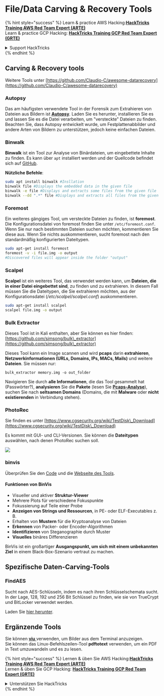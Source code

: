# File/Data Carving & Recovery Tools

{% hint style="success" %}
Learn & practice AWS Hacking:<img src="/.gitbook/assets/arte.png" alt="" data-size="line">[**HackTricks Training AWS Red Team Expert (ARTE)**](https://training.hacktricks.xyz/courses/arte)<img src="/.gitbook/assets/arte.png" alt="" data-size="line">\
Learn & practice GCP Hacking: <img src="/.gitbook/assets/grte.png" alt="" data-size="line">[**HackTricks Training GCP Red Team Expert (GRTE)**<img src="/.gitbook/assets/grte.png" alt="" data-size="line">](https://training.hacktricks.xyz/courses/grte)

<details>

<summary>Support HackTricks</summary>

* Check the [**subscription plans**](https://github.com/sponsors/carlospolop)!
* **Join the** 💬 [**Discord group**](https://discord.gg/hRep4RUj7f) or the [**telegram group**](https://t.me/peass) or **follow** us on **Twitter** 🐦 [**@hacktricks\_live**](https://twitter.com/hacktricks\_live)**.**
* **Share hacking tricks by submitting PRs to the** [**HackTricks**](https://github.com/carlospolop/hacktricks) and [**HackTricks Cloud**](https://github.com/carlospolop/hacktricks-cloud) github repos.

</details>
{% endhint %}

## Carving & Recovery tools

Weitere Tools unter [https://github.com/Claudio-C/awesome-datarecovery](https://github.com/Claudio-C/awesome-datarecovery)

### Autopsy

Das am häufigsten verwendete Tool in der Forensik zum Extrahieren von Dateien aus Bildern ist [**Autopsy**](https://www.autopsy.com/download/). Laden Sie es herunter, installieren Sie es und lassen Sie es die Datei verarbeiten, um "versteckte" Dateien zu finden. Beachten Sie, dass Autopsy entwickelt wurde, um Festplattenabbilder und andere Arten von Bildern zu unterstützen, jedoch keine einfachen Dateien.

### Binwalk <a href="#binwalk" id="binwalk"></a>

**Binwalk** ist ein Tool zur Analyse von Binärdateien, um eingebettete Inhalte zu finden. Es kann über `apt` installiert werden und der Quellcode befindet sich auf [GitHub](https://github.com/ReFirmLabs/binwalk).

**Nützliche Befehle**:
```bash
sudo apt install binwalk #Insllation
binwalk file #Displays the embedded data in the given file
binwalk -e file #Displays and extracts some files from the given file
binwalk --dd ".*" file #Displays and extracts all files from the given file
```
### Foremost

Ein weiteres gängiges Tool, um versteckte Dateien zu finden, ist **foremost**. Die Konfigurationsdatei von foremost finden Sie unter `/etc/foremost.conf`. Wenn Sie nur nach bestimmten Dateien suchen möchten, kommentieren Sie diese aus. Wenn Sie nichts auskommentieren, sucht foremost nach den standardmäßig konfigurierten Dateitypen.
```bash
sudo apt-get install foremost
foremost -v -i file.img -o output
#Discovered files will appear inside the folder "output"
```
### **Scalpel**

**Scalpel** ist ein weiteres Tool, das verwendet werden kann, um **Dateien, die in einer Datei eingebettet sind**, zu finden und zu extrahieren. In diesem Fall müssen Sie die Dateitypen, die Sie extrahieren möchten, aus der Konfigurationsdatei (_/etc/scalpel/scalpel.conf_) auskommentieren.
```bash
sudo apt-get install scalpel
scalpel file.img -o output
```
### Bulk Extractor

Dieses Tool ist in Kali enthalten, aber Sie können es hier finden: [https://github.com/simsong/bulk\_extractor](https://github.com/simsong/bulk\_extractor)

Dieses Tool kann ein Image scannen und wird **pcaps** darin **extrahieren**, **Netzwerkinformationen (URLs, Domains, IPs, MACs, Mails)** und weitere **Dateien**. Sie müssen nur:
```
bulk_extractor memory.img -o out_folder
```
Navigieren Sie durch **alle Informationen**, die das Tool gesammelt hat (Passwörter?), **analysieren** Sie die **Pakete** (lesen Sie [**Pcaps-Analyse**](../pcap-inspection/)), suchen Sie nach **seltsamen Domains** (Domains, die mit **Malware** oder **nicht existierenden** in Verbindung stehen).

### PhotoRec

Sie finden es unter [https://www.cgsecurity.org/wiki/TestDisk\_Download](https://www.cgsecurity.org/wiki/TestDisk\_Download)

Es kommt mit GUI- und CLI-Versionen. Sie können die **Dateitypen** auswählen, nach denen PhotoRec suchen soll.

![](<../../../.gitbook/assets/image (524).png>)

### binvis

Überprüfen Sie den [Code](https://code.google.com/archive/p/binvis/) und die [Webseite des Tools](https://binvis.io/#/).

#### Funktionen von BinVis

* Visueller und aktiver **Struktur-Viewer**
* Mehrere Plots für verschiedene Fokuspunkte
* Fokussierung auf Teile einer Probe
* **Anzeigen von Strings und Ressourcen**, in PE- oder ELF-Executables z. B.
* Erhalten von **Mustern** für die Kryptoanalyse von Dateien
* **Erkennen** von Packer- oder Encoder-Algorithmen
* **Identifizieren** von Steganographie durch Muster
* **Visuelles** binäres Differenzieren

BinVis ist ein großartiger **Ausgangspunkt, um sich mit einem unbekannten Ziel** in einem Black-Box-Szenario vertraut zu machen.

## Spezifische Daten-Carving-Tools

### FindAES

Sucht nach AES-Schlüsseln, indem es nach ihren Schlüsselschemata sucht. In der Lage, 128, 192 und 256 Bit Schlüssel zu finden, wie sie von TrueCrypt und BitLocker verwendet werden.

Laden Sie [hier herunter](https://sourceforge.net/projects/findaes/).

## Ergänzende Tools

Sie können [**viu** ](https://github.com/atanunq/viu) verwenden, um Bilder aus dem Terminal anzuzeigen.\
Sie können das Linux-Befehlszeilen-Tool **pdftotext** verwenden, um ein PDF in Text umzuwandeln und es zu lesen.

{% hint style="success" %}
Lernen & üben Sie AWS Hacking:<img src="/.gitbook/assets/arte.png" alt="" data-size="line">[**HackTricks Training AWS Red Team Expert (ARTE)**](https://training.hacktricks.xyz/courses/arte)<img src="/.gitbook/assets/arte.png" alt="" data-size="line">\
Lernen & üben Sie GCP Hacking: <img src="/.gitbook/assets/grte.png" alt="" data-size="line">[**HackTricks Training GCP Red Team Expert (GRTE)**<img src="/.gitbook/assets/grte.png" alt="" data-size="line">](https://training.hacktricks.xyz/courses/grte)

<details>

<summary>Unterstützen Sie HackTricks</summary>

* Überprüfen Sie die [**Abonnementpläne**](https://github.com/sponsors/carlospolop)!
* **Treten Sie der** 💬 [**Discord-Gruppe**](https://discord.gg/hRep4RUj7f) oder der [**Telegram-Gruppe**](https://t.me/peass) bei oder **folgen** Sie uns auf **Twitter** 🐦 [**@hacktricks\_live**](https://twitter.com/hacktricks\_live)**.**
* **Teilen Sie Hacking-Tricks, indem Sie PRs an die** [**HackTricks**](https://github.com/carlospolop/hacktricks) und [**HackTricks Cloud**](https://github.com/carlospolop/hacktricks-cloud) GitHub-Repos senden.

</details>
{% endhint %}
